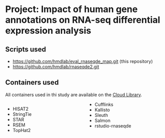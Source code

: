 # Project: Impact of human gene annotations on RNA-seq differential expression analysis

## Scripts used

- https://github.com/hmdlab/eval_rnaseqde_map.git (this repository)
- https://github.com/hmdlab/rnaseqde2.git


## Containers used

All containers used in thi study are available on the [Cloud Library](https://cloud.sylabs.io/library/yh549848).

<div style="columns: 2;">

- HISAT2
- StringTie
- STAR
- RSEM
- TopHat2
- Cufflinks
- Kallisto
- Sleuth
- Salmon
- rstudio-rnaseqde

</div>
